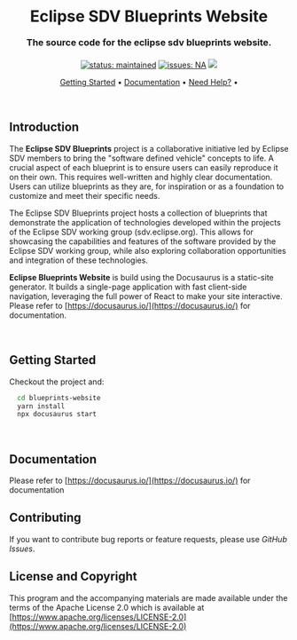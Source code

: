 <!-- banner: can be a image or a large font-->
<h1 align="center" style="font-weight: bold; margin-top: 20px; margin-bottom: 20px;">Eclipse SDV Blueprints Website</h1>

<!-- blurb: shortest possible summary (one line max) -->
<h3 align="center" style="font-weight: bold; margin-top: 20px; margin-bottom: 20px;">The source code for the eclipse sdv blueprints website.</h3>


<!-- badges: meaningful meta information (one line max), do NOT include anything immediately visible -->
<p align="center">
	<a href="#status"><img src="https://img.shields.io/badge/status-maintained-green.svg" alt="status: maintained"></a>
	<a href="https://github.com/eclipse-sdv-blueprints/fleet-management/issues"><img src="https://img.shields.io/github/issues/eclipse-sdv-blueprints/fleet-management.svg" alt="issues: NA"></a>
    <a href="#license-and-copyright"><img src="https://img.shields.io/github/license/eclipse-sdv-blueprints/fleet-management.svg"></a>
</p>

<!-- quick links: local links (one line max) -->
<!-- Link to the (most important) h2 chapters, but do NOT link to anything visible without scrolling -->
<p align="center">
  <a href="#getting-started">Getting Started</a> •
  <a href="#documentation">Documentation</a> •
  <a href="#support">Need Help?</a> •
</p>

<!-- separate h2 chapters with white space: <br> -->
<br>

## Introduction
The **Eclipse SDV Blueprints** project is a collaborative initiative led by Eclipse SDV members to bring the "software defined vehicle" concepts to life. A crucial aspect of each blueprint is to ensure users can easily reproduce it on their own. This requires well-written and highly clear documentation. Users can utilize blueprints as they are, for inspiration or as a foundation to customize and meet their specific needs.

The Eclipse SDV Blueprints project hosts a collection of blueprints that demonstrate the application of technologies developed within the projects of the Eclipse SDV working group (sdv.eclipse.org). This allows for showcasing the capabilities and features of the software provided by the Eclipse SDV working group, while also exploring collaboration opportunities and integration of these technologies.



**Eclipse Blueprints Website** is build using the Docusaurus is a static-site generator. It builds a single-page application with fast client-side navigation, leveraging the full power of React to make your site interactive. Please refer to [https://docusaurus.io/](https://docusaurus.io/) for documentation.

<br>

## Getting Started
Checkout the project and:
```sh
  cd blueprints-website
  yarn install
  npx docusaurus start
```
<br>

## Documentation

Please refer to [https://docusaurus.io/](https://docusaurus.io/) for documentation
<br>

## Contributing

If you want to contribute bug reports or feature requests, please use *GitHub Issues*.
<br>

## License and Copyright

This program and the accompanying materials are made available under the terms of the Apache License 2.0 which is available at
[https://www.apache.org/licenses/LICENSE-2.0](https://www.apache.org/licenses/LICENSE-2.0)
